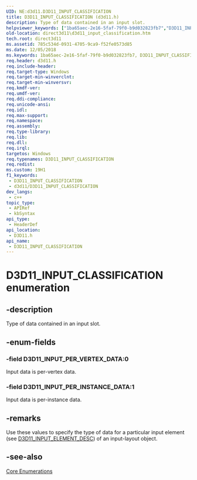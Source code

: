```yaml
---
UID: NE:d3d11.D3D11_INPUT_CLASSIFICATION
title: D3D11_INPUT_CLASSIFICATION (d3d11.h)
description: Type of data contained in an input slot.
helpviewer_keywords: ["1ba65aec-2e16-5faf-79f0-b9d032823fb7","D3D11_INPUT_CLASSIFICATION","D3D11_INPUT_CLASSIFICATION enumeration [Direct3D 11]","D3D11_INPUT_PER_INSTANCE_DATA","D3D11_INPUT_PER_VERTEX_DATA","d3d11/D3D11_INPUT_CLASSIFICATION","d3d11/D3D11_INPUT_PER_INSTANCE_DATA","d3d11/D3D11_INPUT_PER_VERTEX_DATA","direct3d11.d3d11_input_classification"]
old-location: direct3d11\d3d11_input_classification.htm
tech.root: direct3d11
ms.assetid: 785c534d-0931-4705-9ca9-f52fe0573d85
ms.date: 12/05/2018
ms.keywords: 1ba65aec-2e16-5faf-79f0-b9d032823fb7, D3D11_INPUT_CLASSIFICATION, D3D11_INPUT_CLASSIFICATION enumeration [Direct3D 11], D3D11_INPUT_PER_INSTANCE_DATA, D3D11_INPUT_PER_VERTEX_DATA, d3d11/D3D11_INPUT_CLASSIFICATION, d3d11/D3D11_INPUT_PER_INSTANCE_DATA, d3d11/D3D11_INPUT_PER_VERTEX_DATA, direct3d11.d3d11_input_classification
req.header: d3d11.h
req.include-header: 
req.target-type: Windows
req.target-min-winverclnt: 
req.target-min-winversvr: 
req.kmdf-ver: 
req.umdf-ver: 
req.ddi-compliance: 
req.unicode-ansi: 
req.idl: 
req.max-support: 
req.namespace: 
req.assembly: 
req.type-library: 
req.lib: 
req.dll: 
req.irql: 
targetos: Windows
req.typenames: D3D11_INPUT_CLASSIFICATION
req.redist: 
ms.custom: 19H1
f1_keywords:
 - D3D11_INPUT_CLASSIFICATION
 - d3d11/D3D11_INPUT_CLASSIFICATION
dev_langs:
 - c++
topic_type:
 - APIRef
 - kbSyntax
api_type:
 - HeaderDef
api_location:
 - D3D11.h
api_name:
 - D3D11_INPUT_CLASSIFICATION
---
```


# D3D11_INPUT_CLASSIFICATION enumeration


## -description

Type of data contained in an input slot.

## -enum-fields

### -field D3D11_INPUT_PER_VERTEX_DATA:0

Input data is per-vertex data.

### -field D3D11_INPUT_PER_INSTANCE_DATA:1

Input data is per-instance data.

## -remarks

Use these values to specify the type of data for a particular input element (see <a href="/windows/desktop/api/d3d11/ns-d3d11-d3d11_input_element_desc">D3D11_INPUT_ELEMENT_DESC</a>) of an input-layout object.

## -see-also

<a href="/windows/desktop/direct3d11/d3d11-graphics-reference-d3d11-core-enums">Core Enumerations</a>
